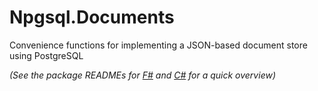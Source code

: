 # Npgsql.Documents

Convenience functions for implementing a JSON-based document store using PostgreSQL

_(See the package READMEs for [F#](./src/Npgsql.FSharp.Documents/README.md) and [C#](./src/Npgsql.Documents/README.md) for a quick overview)_
